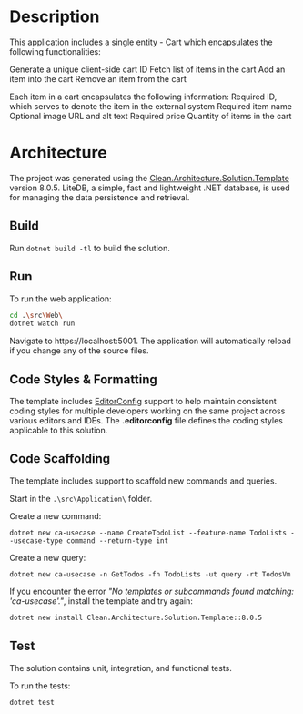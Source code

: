 ﻿# Description

This application includes a single entity - Cart which encapsulates the following functionalities:

Generate a unique client-side cart ID
Fetch list of items in the cart
Add an item into the cart
Remove an item from the cart

Each item in a cart encapsulates the following information:
Required ID, which serves to denote the item in the external system
Required item name
Optional image URL and alt text
Required price
Quantity of items in the cart


# Architecture
The project was generated using the [Clean.Architecture.Solution.Template](https://github.com/jasontaylordev/CartService) version 8.0.5.
LiteDB, a simple, fast and lightweight .NET database, is used for managing the data persistence and retrieval.

## Build

Run `dotnet build -tl` to build the solution.

## Run

To run the web application:

```bash
cd .\src\Web\
dotnet watch run
```

Navigate to https://localhost:5001. The application will automatically reload if you change any of the source files.

## Code Styles & Formatting

The template includes [EditorConfig](https://editorconfig.org/) support to help maintain consistent coding styles for multiple developers working on the same project across various editors and IDEs. The **.editorconfig** file defines the coding styles applicable to this solution.

## Code Scaffolding

The template includes support to scaffold new commands and queries.

Start in the `.\src\Application\` folder.

Create a new command:

```
dotnet new ca-usecase --name CreateTodoList --feature-name TodoLists --usecase-type command --return-type int
```

Create a new query:

```
dotnet new ca-usecase -n GetTodos -fn TodoLists -ut query -rt TodosVm
```

If you encounter the error *"No templates or subcommands found matching: 'ca-usecase'."*, install the template and try again:

```bash
dotnet new install Clean.Architecture.Solution.Template::8.0.5
```

## Test

The solution contains unit, integration, and functional tests.

To run the tests:
```bash
dotnet test
```
